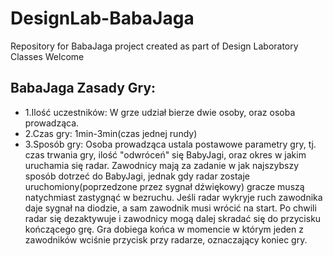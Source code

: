 # DesignLab-BabaJaga
Repository for BabaJaga project created as part of Design Laboratory Classes
Welcome


BabaJaga Zasady Gry:
------------------
* 1.Ilość uczestników:
W grze udział bierze dwie osoby, oraz osoba prowadząca.
* 2.Czas gry:
1min-3min(czas jednej rundy)
* 3.Sposób gry:
Osoba prowadząca ustala postawowe parametry gry, tj. czas trwania gry, ilość "odwróceń" się BabyJagi, oraz okres w jakim uruchamia się radar.
Zawodnicy mają za zadanie w jak najszybszy sposób dotrzeć do BabyJagi, jednak gdy radar zostaje uruchomiony(poprzedzone przez sygnał dźwiękowy)
gracze muszą natychmiast zastygnąć w bezruchu. Jeśli radar wykryje ruch zawodnika daje sygnał na diodzie, a sam zawodnik musi wrócić na start.
Po chwili radar się dezaktywuje i zawodnicy mogą dalej skradać się do przycisku kończącego grę.
Gra dobiega końca w momencie w którym jeden z zawodników wciśnie przycisk przy radarze, oznaczający koniec gry.
